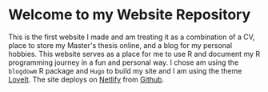 # Welcome to my Website Repository

This is the first website I made and am treating it as a combination of a CV, place to store my Master's thesis online, and a blog for my personal hobbies. This website serves as a place for me to use R and document my R programming journey in a fun and personal way. I chose am using the `blogdowm` R package and `Hugo` to build my site and I am using the theme [LoveIt](www.github.com/dillonzq/LoveIt). The site deploys on [Netlify](https://www.netlify.com/) from [Github](www.github.com/colebaril/website). 
